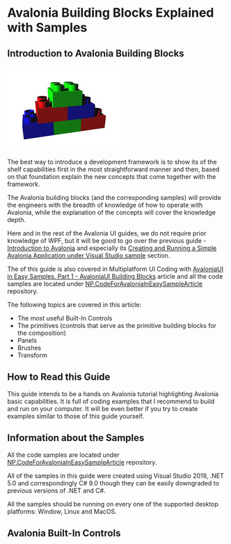 # Avalonia Building Blocks Explained with Samples

## Introduction to Avalonia Building Blocks

![](../.gitbook/assets/buildingblocks.jpg)

The best way to introduce a development framework is to show its of the shelf capabilities first in the most straightforward manner and then, based on that foundation explain the new concepts that come together with the framework. 

The Avalonia building blocks \(and the corresponding samples\) will provide the engineers with the breadth of knowledge of how to operate with Avalonia, while the explanation of the concepts will cover the knowledge depth.

Here and in the rest of the Avalonia UI guides, we do not require prior knowledge of WPF, but it will be good to go over the previous guide - [Introduction to Avalonia](https://app.gitbook.com/@avalonia-ui/s/avalonia-docs-2) and especially its [Creating and Running a Simple Avalonia Application under Visual Studio sample](https://app.gitbook.com/@avalonia-ui/s/avalonia-docs-2) section.

The of this guide is also covered in Multiplatform UI Coding with [AvaloniaUI in Easy Samples. Part 1 - AvaloniaUI Building Blocks](https://www.codeproject.com/Articles/5308645/Multiplatform-UI-Coding-with-AvaloniaUI-in-Easy-Sa) article and all the code samples are located under [NP.CodeForAvaloniaInEasySampleArticle](https://github.com/npolyak/NP.CodeForAvaloniaInEasySampleArticle) repository.

The following topics are covered in this article:

* The most useful Built-In Controls
* The primitives \(controls that serve as the primitive building blocks for the composition\)
* Panels
* Brushes
* Transform

## How to Read this Guide

This guide intends to be a hands on Avalonia tutorial highlighting Avalonia basic capabilities. It is full of coding examples that I recommend to build and run on your computer. It will be even better if you try to create examples similar to those of this guide yourself.

## Information about the Samples

All the code samples are located under [NP.CodeForAvaloniaInEasySampleArticle](https://github.com/npolyak/NP.CodeForAvaloniaInEasySampleArticle) repository.

All of the samples in this guide were created using Visual Studio 2019, .NET 5.0 and correspondingly C\# 9.0 though they can be easily downgraded to previous versions of .NET and C\#.

All the samples should be running on every one of the supported desktop platforms: Window, Linux and MacOS.

## Avalonia Built-In Controls





